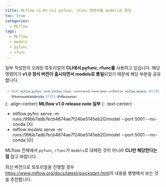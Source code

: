```yaml
---
title: MLflow v1.0+ CLI pyfunc, rfunc 명령어를 models로 통일
toc: true
categories:
  - MLflow
tags:
  - MLflow
  - models
  - pyfunc
  - rfunc
---
```


일부 작성한지 오래된 튜토리얼의 **CLI에서 pyfunc, rfunc를** 사용하고 있습니다. 해당 명령어가 **v1.0 정식 버전이 출시되면서 models로 통일**되었기 때문에 해당 부분을 공유합니다.

![](/assets/images/posts/2022-7-23-mlflow-pyfunc-rfunc/img-1.png){: .align-center}
**MLflow v1.0 release note 일부**
{: .text-center}

* mlflow pyfnc serve -m runs:/99bb7adb7ecb4874ae7f24be5145eb20/model --port 5001 --no-conda [X]
* mlflow models serve -m runs:/99bb7adb7ecb4874ae7f24be5145eb20/model --port 5001 --no-conda [O]

MLflow 전체에서 `pyfunc`, `rfunc`가 `models`로 대체된 것이 아니라 **CLI만 해당한다는 점** 참고 바랍니다.

최신 버전으로 튜토리얼을 진행할 경우 <https://www.mlflow.org/docs/latest/quickstart.html>의 내용을 병행해서 보는 것을 추천합니다.
